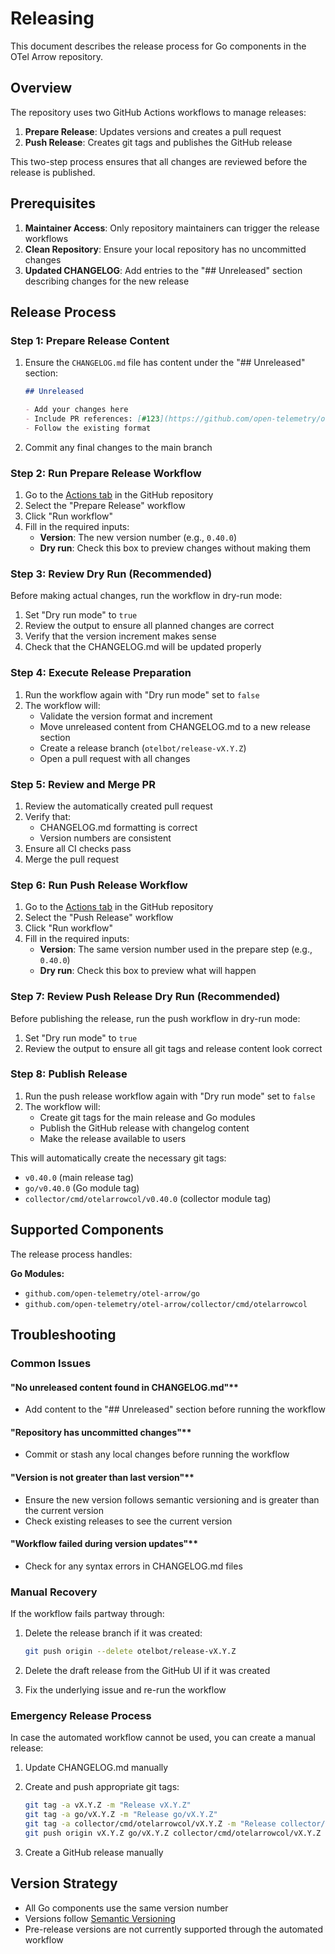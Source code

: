 # Releasing

This document describes the release process for Go components in the OTel Arrow repository.

## Overview

The repository uses two GitHub Actions workflows to manage releases:

1. **Prepare Release**: Updates versions and creates a pull request
2. **Push Release**: Creates git tags and publishes the GitHub release

This two-step process ensures that all changes are reviewed before the release
is published.

## Prerequisites

1. **Maintainer Access**: Only repository maintainers can trigger the release
   workflows
2. **Clean Repository**: Ensure your local repository has no uncommitted changes
3. **Updated CHANGELOG**: Add entries to the "## Unreleased" section describing
   changes for the new release

## Release Process

### Step 1: Prepare Release Content

1. Ensure the `CHANGELOG.md` file has content under the "## Unreleased" section:

   ```markdown
   ## Unreleased

   - Add your changes here
   - Include PR references: [#123](https://github.com/open-telemetry/otel-arrow/pull/123)
   - Follow the existing format
   ```

2. Commit any final changes to the main branch

### Step 2: Run Prepare Release Workflow

1. Go to the [Actions tab](https://github.com/open-telemetry/otel-arrow/actions)
   in the GitHub repository
2. Select the "Prepare Release" workflow
3. Click "Run workflow"
4. Fill in the required inputs:
   - **Version**: The new version number (e.g., `0.40.0`)
   - **Dry run**: Check this box to preview changes without making them

### Step 3: Review Dry Run (Recommended)

Before making actual changes, run the workflow in dry-run mode:

1. Set "Dry run mode" to `true`
2. Review the output to ensure all planned changes are correct
3. Verify that the version increment makes sense
4. Check that the CHANGELOG.md will be updated properly

### Step 4: Execute Release Preparation

1. Run the workflow again with "Dry run mode" set to `false`
2. The workflow will:
   - Validate the version format and increment
   - Move unreleased content from CHANGELOG.md to a new release section
   - Create a release branch (`otelbot/release-vX.Y.Z`)
   - Open a pull request with all changes

### Step 5: Review and Merge PR

1. Review the automatically created pull request
2. Verify that:
   - CHANGELOG.md formatting is correct
   - Version numbers are consistent
3. Ensure all CI checks pass
4. Merge the pull request

### Step 6: Run Push Release Workflow

1. Go to the [Actions tab](https://github.com/open-telemetry/otel-arrow/actions)
   in the GitHub repository
2. Select the "Push Release" workflow
3. Click "Run workflow"
4. Fill in the required inputs:
   - **Version**: The same version number used in the prepare step (e.g.,
     `0.40.0`)
   - **Dry run**: Check this box to preview what will happen

### Step 7: Review Push Release Dry Run (Recommended)

Before publishing the release, run the push workflow in dry-run mode:

1. Set "Dry run mode" to `true`
2. Review the output to ensure all git tags and release content look correct

### Step 8: Publish Release

1. Run the push release workflow again with "Dry run mode" set to `false`
2. The workflow will:
   - Create git tags for the main release and Go modules
   - Publish the GitHub release with changelog content
   - Make the release available to users

This will automatically create the necessary git tags:

- `v0.40.0` (main release tag)
- `go/v0.40.0` (Go module tag)
- `collector/cmd/otelarrowcol/v0.40.0` (collector module tag)

## Supported Components

The release process handles:

**Go Modules:**

- `github.com/open-telemetry/otel-arrow/go`
- `github.com/open-telemetry/otel-arrow/collector/cmd/otelarrowcol`

## Troubleshooting

### Common Issues

#### "No unreleased content found in CHANGELOG.md"**

- Add content to the "## Unreleased" section before running the workflow

#### "Repository has uncommitted changes"**

- Commit or stash any local changes before running the workflow

#### "Version is not greater than last version"**

- Ensure the new version follows semantic versioning and is greater than the
  current version
- Check existing releases to see the current version

#### "Workflow failed during version updates"**

- Check for any syntax errors in CHANGELOG.md files

### Manual Recovery

If the workflow fails partway through:

1. Delete the release branch if it was created:

   ```bash
   git push origin --delete otelbot/release-vX.Y.Z
   ```

2. Delete the draft release from the GitHub UI if it was created

3. Fix the underlying issue and re-run the workflow

### Emergency Release Process

In case the automated workflow cannot be used, you can create a manual release:

1. Update CHANGELOG.md manually
2. Create and push appropriate git tags:

   ```bash
   git tag -a vX.Y.Z -m "Release vX.Y.Z"
   git tag -a go/vX.Y.Z -m "Release go/vX.Y.Z"
   git tag -a collector/cmd/otelarrowcol/vX.Y.Z -m "Release collector/cmd/otelarrowcol/vX.Y.Z"
   git push origin vX.Y.Z go/vX.Y.Z collector/cmd/otelarrowcol/vX.Y.Z
   ```

3. Create a GitHub release manually

## Version Strategy

- All Go components use the same version number
- Versions follow [Semantic Versioning](https://semver.org/)
- Pre-release versions are not currently supported through the automated
  workflow
